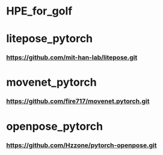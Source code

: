 ﻿# HPE_for_golf

# litepose_pytorch
### https://github.com/mit-han-lab/litepose.git

# movenet_pytorch
### https://github.com/fire717/movenet.pytorch.git

# openpose_pytorch
### https://github.com/Hzzone/pytorch-openpose.git